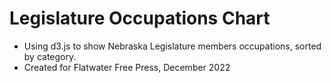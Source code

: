 # Legislature Occupations Chart
- Using d3.js to show Nebraska Legislature members occupations, sorted by category.
- Created for Flatwater Free Press, December 2022